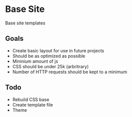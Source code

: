 # Base Site

Base site templates

## Goals
- Create basic layout for use in future projects
- Should be as optimized as possible
- Mininium amount of js
- CSS should be under 25k (arbritrary)
- Number of HTTP requests should be kept to a minimum

## Todo
- Rebuild CSS base
- Create template file
- Theme